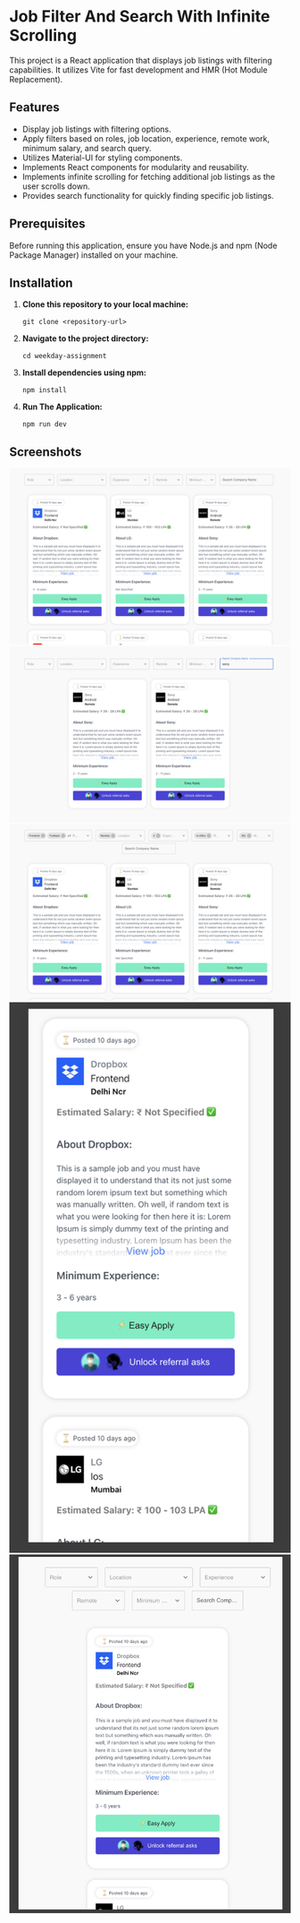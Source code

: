 # Job Filter And Search With Infinite Scrolling

This project is a React application that displays job listings with filtering capabilities. It utilizes Vite for fast development and HMR (Hot Module Replacement).

## Features

- Display job listings with filtering options.
- Apply filters based on roles, job location, experience, remote work, minimum salary, and search query.
- Utilizes Material-UI for styling components.
- Implements React components for modularity and reusability.
- Implements infinite scrolling for fetching additional job listings as the user scrolls down.
- Provides search functionality for quickly finding specific job listings.

## Prerequisites

Before running this application, ensure you have Node.js and npm (Node Package Manager) installed on your machine.

## Installation

1. **Clone this repository to your local machine:**

   ```
   git clone <repository-url>
   ```

2. **Navigate to the project directory:**

   ```
   cd weekday-assignment
   ```

3. **Install dependencies using npm:**

   ```
   npm install
   ```

4. **Run The Application:**

   ```
   npm run dev
   ```

## Screenshots

![Screenshot 1](/src/assets/sceenshots/screenshot1.png)
![Screenshot 2](/src/assets/sceenshots/screenshot2.png)
![Screenshot 3](/src/assets/sceenshots/screenshot3.png)
![Screenshot 4](/src/assets/sceenshots/screenshot4.png)
![Screenshot 5](/src/assets/sceenshots/screenshot5.png)
